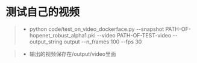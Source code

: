 # 测试自己的视频

> - python code/test_on_video_dockerface.py --snapshot PATH-OF-hopenet_robust_alpha1.pkl --video PATH-OF-TEST-video --output_string output --n_frames 100 --fps 30

> - 输出的视频保存在/output/video里面
